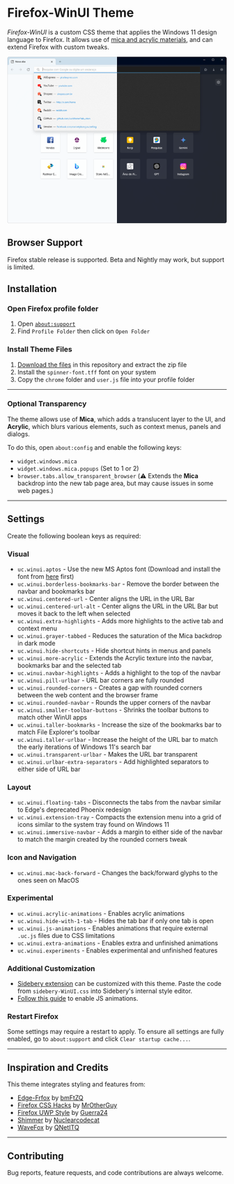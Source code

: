 # Firefox-WinUI Theme

*Firefox-WinUI* is a custom CSS theme that applies the Windows 11 design language to Firefox. It allows use of [mica and acrylic materials](https://learn.microsoft.com/en-us/windows/apps/design/signature-experiences/materials), and can extend Firefox with custom tweaks.

![WinUI Firefox Theme Screenshot](screenshots/WinUI-Firefox.png)

## Browser Support

Firefox stable release is supported. Beta and Nightly may work, but support is limited.

## Installation

### Open Firefox profile folder

1. Open [`about:support`](about:support)
2. Find `Profile Folder` then click on `Open Folder`

### Install Theme Files

1. [Download the files](https://github.com/Lockframe/Firefox-WinUI/archive/refs/heads/main.zip) in this repository and extract the zip file
2. Install the `spinner-font.tff` font on your system
3. Copy the `chrome` folder and `user.js` file into your profile folder

---

### Optional Transparency

The theme allows use of **Mica**, which adds a translucent layer to the UI, and **Acrylic**, which blurs various elements, such as context menus, panels and dialogs.

To do this, open `about:config` and enable the following keys:

- `widget.windows.mica`
- `widget.windows.mica.popups` (Set to 1 or 2)
- `browser.tabs.allow_transparent_browser` (⚠️ Extends the **Mica** backdrop into the new tab page area, but may cause issues in some web pages.)

---

## Settings

Create the following boolean keys as required:

### Visual

- `uc.winui.aptos` - Use the new MS Aptos font (Download and install the font from [here](https://www.microsoft.com/en-us/download/details.aspx?id=106087) first)
- `uc.winui.borderless-bookmarks-bar` - Remove the border between the navbar and bookmarks bar
- `uc.winui.centered-url` - Center aligns the URL in the URL Bar
- `uc.winui.centered-url-alt` - Center aligns the URL in the URL Bar but moves it back to the left when selected
- `uc.winui.extra-highlights` - Adds more highlights to the active tab and context menu
- `uc.winui.grayer-tabbed` - Reduces the saturation of the Mica backdrop in dark mode
- `uc.winui.hide-shortcuts` - Hide shortcut hints in menus and panels
- `uc.winui.more-acrylic` - Extends the Acrylic texture into the navbar, bookmarks bar and the selected tab
- `uc.winui.navbar-highlights` - Adds a highlight to the top of the navbar
- `uc.winui.pill-urlbar` - URL bar corners are fully rounded
- `uc.winui.rounded-corners` - Creates a gap with rounded corners between the web content and the browser frame
- `uc.winui.rounded-navbar` - Rounds the upper corners of the navbar
- `uc.winui.smaller-toolbar-buttons` - Shrinks the toolbar buttons to match other WinUI apps
- `uc.winui.taller-bookmarks` - Increase the size of the bookmarks bar to match File Explorer's toolbar
- `uc.winui.taller-urlbar` - Increase the height of the URL bar to match the early iterations of Windows 11's search bar
- `uc.winui.transparent-urlbar` - Makes the URL bar transparent
- `uc.winui.urlbar-extra-separators` - Add highlighted separators to either side of URL bar

### Layout

- `uc.winui.floating-tabs` - Disconnects the tabs from the navbar similar to Edge's deprecated Phoenix redesign
- `uc.winui.extension-tray` - Compacts the extension menu into a grid of icons similar to the system tray found on Windows 11
- `uc.winui.immersive-navbar` - Adds a margin to either side of the navbar to match the margin created by the rounded corners tweak

### Icon and Navigation

- `uc.winui.mac-back-forward` - Changes the back/forward glyphs to the ones seen on MacOS

### Experimental

- `uc.winui.acrylic-animations` - Enables acrylic animations
- `uc.winui.hide-with-1-tab` - Hides the tab bar if only one tab is open
- `uc.winui.js-animations` - Enables animations that require external `.uc.js` files due to CSS limitations
- `uc.winui.extra-animations` - Enables extra and unfinished animations
- `uc.winui.experiments` - Enables experimental and unfinished features

### Additional Customization

- [Sidebery extension](https://github.com/mbnuqw/sidebery) can be customized with this theme. Paste the code from `sidebery-WinUI.css` into Sidebery's internal style editor.
- [Follow this guide](https://github.com/MrOtherGuy/fx-autoconfig) to enable JS animations.

### Restart Firefox

Some settings may require a restart to apply. To ensure all settings are fully enabled, go to `about:support` and click `Clear startup cache...`.

---

## Inspiration and Credits

This theme integrates styling and features from:

- [Edge-Frfox](https://github.com/bmFtZQ/Edge-FrFox) by [bmFtZQ](https://github.com/bmFtZQ)
- [Firefox CSS Hacks](https://github.com/MrOtherGuy/firefox-csshacks) by [MrOtherGuy](https://github.com/MrOtherGuy)
- [Firefox UWP Style](https://github.com/Guerra24/Firefox-UWP-Style) by [Guerra24](https://github.com/Guerra24)
- [Shimmer](https://github.com/nuclearcodecat/shimmer) by [Nuclearcodecat](https://github.com/nuclearcodecat)
- [WaveFox](https://github.com/QNetITQ/WaveFox/) by [QNetITQ](https://github.com/QNetITQ)

---

## Contributing

Bug reports, feature requests, and code contributions are always welcome.
